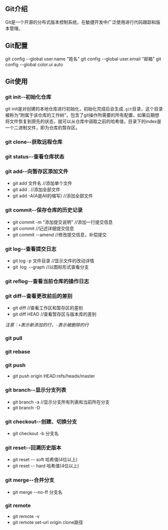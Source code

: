 ## Git介绍

Git是一个开源的分布式版本控制系统，在敏捷开发中广泛使用进行代码跟踪和版本管理。

## Git配置

git config --global user.name "姓名"
git config --global user.email "邮箱"
git config --global color.ui auto

## Git使用

### git init--初始化仓库

git init是对创建的本地仓库进行初始化，初始化完成后会生成`.git`目录，这个目录被称为“附属于该仓库的工作树”，包含了git操作所需要的所有配置，如果后期想将文件恢复到原先的状态，就可以从仓库中调取之前的哈希值，目录下的index是一个二进制文件，即为仓库的暂存区。

### git clone--获取远程仓库

### git status--查看仓库状态

### git add--向暂存区添加文件

- git add 文件名                //添加单个文件
- git add .                    //添加全部文件
- git add -A(A是All的缩写)      //添加全部文件

### git commit--保存仓库的历史记录
- git commit -m "添加提交说明"  //添加一行提交信息
- git commit                   //记述详细提交信息
- git commit --amend           //修改提交信息，补偿提交

### git log--查看提交日志

- git log -p 文件目录           //显示文件的改动详情
- git log --graph              //以图标形式查看分支
  
### git reflog--查看当前仓库的操作日志
  
### git diff--查看更改前后的差别

- git diff                      //查看工作区和暂存区的差别
- git diff HEAD                 //查看暂存区与版本库的差别

*注意：`+`表示新添加的行，`-`表示被删除的行*

### git pull

### git rebase

### git push

- git push origin HEAD:refs/heads/master

### git branch--显示分支列表

- git branch -a                //显示分支所有列表和当前所在分支
- git branch -D

### git checkout--创建、切换分支

- git checkout -b 分支名

### git reset--回溯历史版本

- git reset -- soft 哈希值(4位以上)
- git reset -- hard 哈希值(4位以上)

### git merge--合并分支

- git merge --no-ff 分支名

### git remote

- git remote -v
- git remote set-url origin clone路径